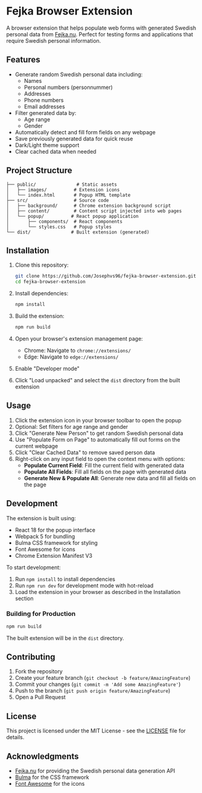 # Fejka Browser Extension

A browser extension that helps populate web forms with generated Swedish personal data from [Fejka.nu](https://fejka.nu). Perfect for testing forms and applications that require Swedish personal information.

## Features

- Generate random Swedish personal data including:
  - Names
  - Personal numbers (personnummer)
  - Addresses
  - Phone numbers
  - Email addresses
- Filter generated data by:
  - Age range
  - Gender
- Automatically detect and fill form fields on any webpage
- Save previously generated data for quick reuse
- Dark/Light theme support
- Clear cached data when needed

## Project Structure

```
├── public/               # Static assets
│   ├── images/          # Extension icons
│   └── index.html       # Popup HTML template
├── src/                 # Source code
│   ├── background/      # Chrome extension background script
│   ├── content/         # Content script injected into web pages
│   └── popup/          # React popup application
│       ├── components/  # React components
│       └── styles.css   # Popup styles
└── dist/               # Built extension (generated)
```

## Installation

1. Clone this repository:
   ```bash
   git clone https://github.com/Josephvs96/fejka-browser-extension.git
   cd fejka-browser-extension
   ```

2. Install dependencies:
   ```bash
   npm install
   ```

3. Build the extension:
   ```bash
   npm run build
   ```

4. Open your browser's extension management page:
   - Chrome: Navigate to `chrome://extensions/`
   - Edge: Navigate to `edge://extensions/`
5. Enable "Developer mode"
6. Click "Load unpacked" and select the `dist` directory from the built extension

## Usage

1. Click the extension icon in your browser toolbar to open the popup
2. Optional: Set filters for age range and gender
3. Click "Generate New Person" to get random Swedish personal data
4. Use "Populate Form on Page" to automatically fill out forms on the current webpage
5. Click "Clear Cached Data" to remove saved person data
6. Right-click on any input field to open the context menu with options:
   - **Populate Current Field**: Fill the current field with generated data
   - **Populate All Fields**: Fill all fields on the page with generated data
   - **Generate New & Populate All**: Generate new data and fill all fields on the page

## Development

The extension is built using:
- React 18 for the popup interface
- Webpack 5 for bundling
- Bulma CSS framework for styling
- Font Awesome for icons
- Chrome Extension Manifest V3

To start development:
1. Run `npm install` to install dependencies
2. Run `npm run dev` for development mode with hot-reload
3. Load the extension in your browser as described in the Installation section

### Building for Production

```bash
npm run build
```

The built extension will be in the `dist` directory.

## Contributing

1. Fork the repository
2. Create your feature branch (`git checkout -b feature/AmazingFeature`)
3. Commit your changes (`git commit -m 'Add some AmazingFeature'`)
4. Push to the branch (`git push origin feature/AmazingFeature`)
5. Open a Pull Request

## License

This project is licensed under the MIT License - see the [LICENSE](LICENSE) file for details.

## Acknowledgments

- [Fejka.nu](https://fejka.nu) for providing the Swedish personal data generation API
- [Bulma](https://bulma.io/) for the CSS framework
- [Font Awesome](https://fontawesome.com/) for the icons